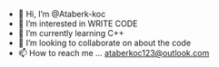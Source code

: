 - 👋 Hi, I’m @Ataberk-koc
- 👀 I’m interested in WRITE CODE
- 🌱 I’m currently learning C++
- 💞️ I’m looking to collaborate on about the code
- 📫 How to reach me ... ataberkoc123@outlook.com

<!---
Ataberk-koc/Ataberk-koc is a ✨ special ✨ repository because its `README.md` (this file) appears on your GitHub profile.
You can click the Preview link to take a look at your changes.
--->
